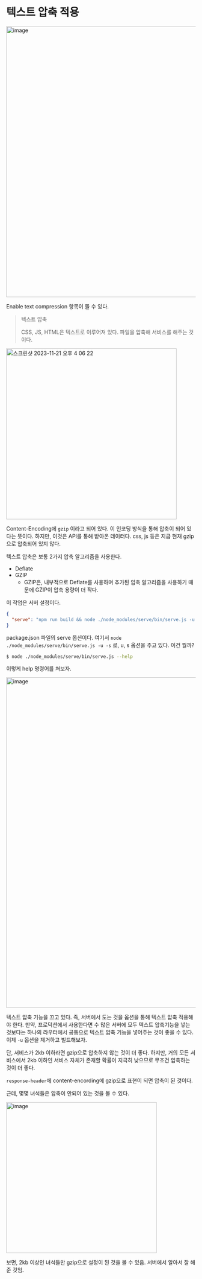 # 텍스트 압축 적용

<img width="718" alt="image" src="https://github.com/pozafly/TIL/assets/59427983/e23a084a-38b5-42d5-b074-1a36e0ea2545">

Enable text compression 항목이 뜰 수 있다.

> 텍스트 압축
>
> CSS, JS, HTML은 텍스트로 이루어져 있다. 파일을 압축해 서비스를 해주는 것이다.

<img width="453" alt="스크린샷 2023-11-21 오후 4 06 22" src="https://github.com/pozafly/TIL/assets/59427983/aa09ae1f-1d89-4745-9139-12f22eb2cf09">

Content-Encoding에 `gzip` 이라고 되어 있다. 이 인코딩 방식을 통해 압축이 되어 있다는 뜻이다. 하지만, 이것은 API를 통해 받아온 데이터다. css, js 등은 지금 현재 gzip으로 압축되어 있지 않다.

텍스트 압축은 보통 2가지 압축 알고리즘을 사용한다.

- Deflate
- GZIP
  - GZIP은, 내부적으로 Deflate를 사용하며 추가된 압축 알고리즘을 사용하기 때문에 GZIP이 압축 용량이 더 작다.

이 작업은 서버 설정이다.

```json
{
  "serve": "npm run build && node ./node_modules/serve/bin/serve.js -u -s build",
}
```

package.json 파일의 serve 옵션이다. 여기서 `node ./node_modules/serve/bin/serve.js -u -s` 로, u, s 옵션을 주고 있다. 이건 뭘까?

```sh
$ node ./node_modules/serve/bin/serve.js --help
```

이렇게 help 명령어를 쳐보자.

<img width="876" alt="image" src="https://github.com/pozafly/TIL/assets/59427983/54ce54ac-07de-44e6-9915-8055ba141afe">

텍스트 압축 기능을 끄고 있다. 즉, 서버에서 도는 것을 옵션을 통해 텍스트 압축 적용해야 한다. 만약, 프로덕션에서 사용한다면 수 많은 서버에 모두 텍스트 압축기능을 넣는 것보다는 하나의 라우터에서 공통으로 텍스트 압축 기능을 넣어주는 것이 좋을 수 있다. 이제 `-u` 옵션을 제거하고 빌드해보자.

단, 서비스가 2kb 이하라면 gzip으로 압축하지 않는 것이 더 좋다. 하지만, 거의 모든 서비스에서 2kb 이하인 서비스 자체가 존재할 확률이 지극히 낮으므로 무조건 압축하는 것이 더 좋다.

`response-header`에 content-encording에 gzip으로 표현이 되면 압축이 된 것이다.

근데, 몇몇 녀석들은 압축이 안되어 있는 것을 볼 수 있다.

<img width="400" alt="image" src="https://github.com/pozafly/TIL/assets/59427983/d9e3bf4b-10e9-475b-bc49-1184c2bf12ca">

보면, 2kb 이상인 녀석들만 gzip으로 설정이 된 것을 볼 수 있음. 서버에서 알아서 잘 해준 것임.

